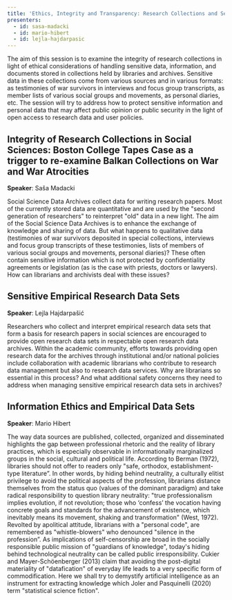 ```yaml
---
title: 'Ethics, Integrity and Transparency: Research Collections and Sensitive Data'
presenters:
  - id: sasa-madacki
  - id: mario-hibert
  - id: lejla-hajdarpasic
---
```


The aim of this session is to examine the integrity of research collections in light of ethical considerations of handling sensitive data, information, and documents stored in collections held by libraries and archives. Sensitive data in these collections come from various sources and in various formats: as testimonies of war survivors in interviews and focus group transcripts, as member lists of various social groups and movements, as personal diaries, etc. The session will try to address how to protect sensitive information and personal data that may affect public opinion or public security in the light of open access to research data and user policies.

## Integrity of Research Collections in Social Sciences: Boston College Tapes Case as a trigger to re-examine Balkan Collections on War and War Atrocities

**Speaker**: Saša Madacki

Social Science Data Archives collect data for writing research papers. Most of the currently stored data are quantitative and are used by the "second generation of researchers" to reinterpret "old" data in a new light. The aim of the Social Science Data Archives is to enhance the exchange of knowledge and sharing of data. But what happens to qualitative data (testimonies of war survivors deposited in special collections, interviews and focus group transcripts of these testimonies, lists of members of various social groups and movements, personal diaries)? These often contain sensitive information which is not protected by confidentiality agreements or legislation (as is the case with priests, doctors or lawyers). How can librarians and archivists deal with these issues?

## Sensitive Empirical Research Data Sets

**Speaker**: Lejla Hajdarpašić

Researchers who collect and interpret empirical research data sets that form a basis for research papers in social sciences are encouraged to provide open research data sets in respectable open research data archives. Within the academic community, efforts towards providing open research data for the archives through institutional and/or national policies include collaboration with academic librarians who contribute to research data management but also to research data services. Why are librarians so essential in this process? And what additional safety concerns they need to address when managing sensitive empirical research data sets in archives?

## Information Ethics and Empirical Data Sets

**Speaker**: Mario Hibert

The way data sources are published, collected, organized and disseminated highlights the gap between professional rhetoric and the reality of library practices, which is especially observable in informationally marginalized groups in the social, cultural and political life. According to Berman (1972), libraries should not offer to readers only "safe, orthodox, establishment-type literature”. In other words, by hiding behind neutrality, a culturally elitist privilege to avoid the political aspects of the profession, librarians distance themselves from the status quo (values of the dominant paradigm) and take radical responsibility to question library neutrality: "true professionalism implies evolution, if not revolution; those who ‘confess’ the vocation having concrete goals and standards for the advancement of existence, which inevitably means its movement, shaking and transformation" (West, 1972). Revolted by apolitical attitude, librarians with a "personal code", are remembered as "whistle-blowers" who denounced "silence in the profession”. As implications of self-censorship are broad in the socially responsible public mission of "guardians of knowledge", today's hiding behind technological neutrality can be called public irresponsibility. Cukier and Mayer-Schöenberger (2013) claim that avoiding the post-digital materiality of "datafication" of everyday life leads to a very specific form of commodification. Here we shall try to demystify artificial intelligence as an instrument for extracting knowledge which Joler and Pasquinelli (2020) term "statistical science fiction".
